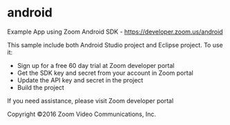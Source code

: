 # android
Example App using Zoom Android SDK - https://developer.zoom.us/android

This sample include both Android Studio project and Eclipse project. To use it:

   - Sign up for a free 60 day trial at Zoom developer portal 
   - Get the SDK key and secret from your account in Zoom portal
   - Update the API key and secret in the project
   - Build the project
   
If you need assistance, please visit Zoom developer portal
   
Copyright ©2016 Zoom Video Communications, Inc. 
